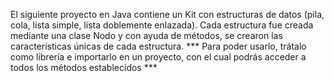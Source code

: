 El siguiente proyecto en Java contiene un Kit con estructuras de datos (pila, cola, lista simple, lista doblemente enlazada). 
Cada estructura fue creada mediante una clase Nodo y con ayuda de métodos, se crearon las características únicas de cada estructura.
*** Para poder usarlo, trátalo como librería e importarlo en un proyecto, con el cual podrás acceder a todos los métodos establecidos ***
